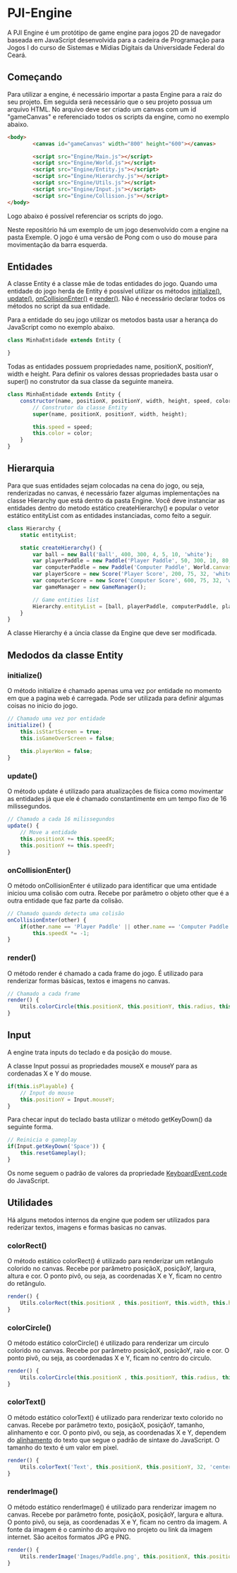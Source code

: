 # PJI-Engine
A PJI Engine é um protótipo de game engine para jogos 2D de navegador baseada em JavaScript desenvolvida para a cadeira de Programação para Jogos I do curso de Sistemas e Mídias Digitais da Universidade Federal do Ceará.

## Começando
Para utilizar a engine, é necessário importar a pasta Engine para a raiz do seu projeto. Em seguida será necessário que o seu projeto possua um arquivo HTML. No arquivo deve ser criado um canvas com um id "gameCanvas" e referenciado todos os scripts da engine, como no exemplo abaixo.

```html
<body>
        <canvas id="gameCanvas" width="800" height="600"></canvas>

        <script src="Engine/Main.js"></script>
        <script src="Engine/World.js"></script>
        <script src="Engine/Entity.js"></script>
        <script src="Engine/Hierarchy.js"></script>
        <script src="Engine/Utils.js"></script>
        <script src="Engine/Input.js"></script>
        <script src="Engine/Collision.js"></script>
</body>
```
Logo abaixo é possível referenciar os scripts do jogo.

Neste repositório há um exemplo de um jogo desenvolvido com a engine na pasta Exemple. O jogo é uma versão de Pong com o uso do mouse para movimentação da barra esquerda.

## Entidades
A classe Entity é a classe mãe de todas entidades do jogo. Quando uma entidade do jogo herda de Entity é possível utilizar os métodos [initialize()](https://github.com/JFilipeDias/PJI-Engine#initialize), [update()](https://github.com/JFilipeDias/PJI-Engine#update), [onCollisionEnter()](https://github.com/JFilipeDias/PJI-Engine#oncollisionenter) e [render()](https://github.com/JFilipeDias/PJI-Engine#render). Não é necessário declarar todos os métodos no script da sua entidade.

Para a entidade do seu jogo utilizar os metodos basta usar a herança do JavaScript como no exemplo abaixo.

```javascript
class MinhaEntidade extends Entity {

}
```

Todas as entidades possuem propriedades name, positionX, positionY, width e height. Para definir os valores dessas propriedades basta usar o super() no construtor da sua classe da seguinte maneira.

```javascript
class MinhaEntidade extends Entity {
    constructor(name, positionX, positionY, width, height, speed, color) {
        // Construtor da classe Entity
        super(name, positionX, positionY, width, height);

        this.speed = speed;
        this.color = color;
    }
}
```

## Hierarquia
Para que suas entidades sejam colocadas na cena do jogo, ou seja, renderizadas no canvas, é necessário fazer algumas implementações na classe Hierarchy que está dentro da pasta Engine. Você deve instanciar as entidades dentro do metodo estático createHierarchy() e popular o vetor estático entityList com as entidades instanciadas, como feito a seguir.

```javascript
class Hierarchy {
    static entityList;

    static createHierarchy() {
        var ball = new Ball('Ball', 400, 300, 4, 5, 10, 'white');
        var playerPaddle = new Paddle('Player Paddle', 50, 300, 10, 80, 10, 'white', true);
        var computerPaddle = new Paddle('Computer Paddle', World.canvas.width - 50, 300, 10, 80, 4.5, 'white', false);
        var playerScore = new Score('Player Score', 200, 75, 32, 'white');
        var computerScore = new Score('Computer Score', 600, 75, 32, 'white');
        var gameManager = new GameManager();

        // Game entities list
        Hierarchy.entityList = [ball, playerPaddle, computerPaddle, playerScore, computerScore, gameManager];
    }
}
```

A classe Hierarchy é a úncia classe da Engine que deve ser modificada.

## Medodos da classe Entity

### initialize()
O método initialize é chamado apenas uma vez por entidade no momento em que a pagina web é carregada. Pode ser utilizada para definir algumas coisas no inicio do jogo.

```javascript
// Chamado uma vez por entidade
initialize() {
    this.isStartScreen = true;
    this.isGameOverScreen = false;
    
    this.playerWon = false;
}
```

### update()
O método update é utilizado para atualizações de física como movimentar as entidades já que ele é chamado constantimente em um tempo fixo de 16 milissegundos.

```javascript
// Chamado a cada 16 milissegundos
update() {
    // Move a entidade
    this.positionX += this.speedX;
    this.positionY += this.speedY;
}
```

### onCollisionEnter()
O método onCollisionEnter é utilizado para identificar que uma entidade iniciou uma colisão com outra. Recebe por parâmetro o objeto other que é a outra entidade que faz parte da colisão.

```javascript
// Chamado quando detecta uma colisão
onCollisionEnter(other) {
    if(other.name == 'Player Paddle' || other.name == 'Computer Paddle')
        this.speedX *= -1;
}
```



### render()
O método render é chamado a cada frame do jogo. É utilizado para renderizar formas básicas, textos e imagens no canvas.

```javascript
// Chamado a cada frame
render() {
    Utils.colorCircle(this.positionX, this.positionY, this.radius, this.color);
}
```

## Input
A engine trata inputs do teclado e da posição do mouse. 

A classe Input possui as propriedades mouseX e mouseY para as cordenadas X e Y do mouse.

```javascript
if(this.isPlayable) {
    // Input do mouse
    this.positionY = Input.mouseY;    
}
```

Para checar input do teclado basta utilizar o método getKeyDown() da seguinte forma.

```javascript
// Reinicia o gameplay
if(Input.getKeyDown('Space')) {
    this.resetGameplay();
}
```

Os nome seguem o padrão de valores da propriedade [KeyboardEvent.code](https://developer.mozilla.org/en-US/docs/Web/API/KeyboardEvent/code#Code_values) do JavaScript.

## Utilidades
Há alguns metodos internos da engine que podem ser utilizados para rederizar textos, imagens e formas basicas no canvas.

### colorRect()
O método estático colorRect() é utilizado para renderizar um retângulo colorido no canvas. Recebe por parâmetro posiçãoX, posiçãoY, largura, altura e cor. O ponto pivô, ou seja, as coordenadas X e Y, ficam no centro do retângulo.

```javascript
render() {
    Utils.colorRect(this.positionX , this.positionY, this.width, this.height, this.color);
}
```

### colorCircle()
O método estático colorCircle() é utilizado para renderizar um circulo colorido no canvas. Recebe por parâmetro posiçãoX, posiçãoY, raio e cor. O ponto pivô, ou seja, as coordenadas X e Y, ficam no centro do circulo.

```javascript
render() {
    Utils.colorCircle(this.positionX , this.positionY, this.radius, this.color);
}
```

### colorText()
O método estático colorText() é utilizado para renderizar texto colorido no canvas. Recebe por parâmetro texto, posiçãoX, posiçãoY, tamanho, alinhamento e cor. O ponto pivô, ou seja, as coordenadas X e Y, dependem do [alinhamento](https://developer.mozilla.org/en-US/docs/Web/API/CanvasRenderingContext2D/textAlign#Syntax) do texto que segue o padrão de sintaxe do JavaScript. O tamanho do texto é um valor em pixel.

```javascript
render() {
    Utils.colorText('Text', this.positionX, this.positionY, 32, 'center', this.color);
}
```

### renderImage()
O método estático renderImage() é utilizado para renderizar imagem no canvas. Recebe por parâmetro fonte, posiçãoX, posiçãoY, largura e altura. O ponto pivô, ou seja, as coordenadas X e Y, ficam no centro da imagem. A fonte da imagem é o caminho do arquivo no projeto ou link da imagem internet. São aceitos formatos JPG e PNG.

```javascript
render() {
    Utils.renderImage('Images/Paddle.png', this.positionX, this.positionY, this.width, this.height);
}
```